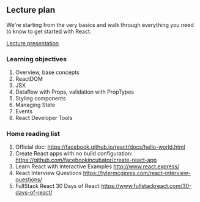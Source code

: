 ## Lecture plan

We're starting from the very basics and walk through everything you need to know to get started with React.

[Lecture presentation](https://docs.google.com/presentation/d/1jnjTa3o3uRwNuejYhnyD-2DnEJp6-lGYHg6m5XP7LhA/edit?usp=sharing)

### Learning objectives

1. Overview, base concepts
2. ReactDOM
3. JSX
4. Dataflow with Props, validation with PropTypes
5. Styling components
6. Managing State
7. Events
8. React Developer Tools


### Home reading list

1. Official doc: https://facebook.github.io/react/docs/hello-world.html
2. Create React apps with no build configuration: https://github.com/facebookincubator/create-react-app
3. Learn React with Interactive Examples http://www.react.express/
4. React Interview Questions https://tylermcginnis.com/react-interview-questions/
5. FullStack React 30 Days of React: https://www.fullstackreact.com/30-days-of-react/
